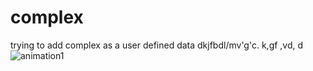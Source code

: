 # complex
trying to add complex as a user defined  data dkjfbdl/mv'g'c.
k,gf
,vd,
d
![animation1](https://user-images.githubusercontent.com/37456341/158850845-6690c0f9-53af-4a7a-8257-072f96603be1.gif)

